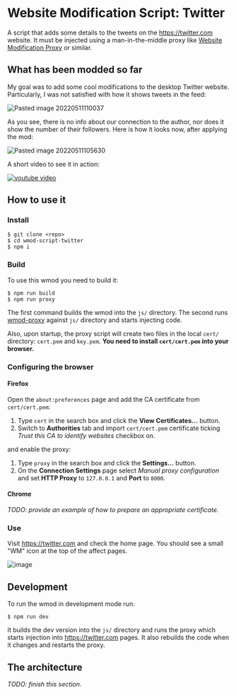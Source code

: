 # Website Modification Script: Twitter

A script that adds some details to the tweets on the https://twitter.com website. It must be injected using a man-in-the-middle
proxy like [Website Modification Proxy](https://github.com/OnkelTem/wmod-proxy) or similar.

## What has been modded so far

My goal was to add some cool modifications to the desktop Twitter website. Particularly, I was not satisfied
with how it shows tweets in the feed:

![Pasted image 20220511110037](https://user-images.githubusercontent.com/114060/167895950-869d71fd-66e7-448f-8566-d08af572fe92.png)

As you see, there is no info about our connection to the author, nor does it show the number of their followers. Here is how it looks now, after applying the mod:

![Pasted image 20220511105630](https://user-images.githubusercontent.com/114060/167896028-316c078c-56fc-4ba9-95fd-8e9803d1d236.png)

A short video to see it in action:

[![youtube video](https://img.youtube.com/vi/9gpQZZbrGPk/0.jpg)](https://www.youtube.com/watch?v=9gpQZZbrGPk)

## How to use it

### Install

```
$ git clone <repo>
$ cd wmod-script-twitter
$ npm i
```

### Build

To use this wmod you need to build it:

```
$ npm run build
$ npm run proxy
```

The first command builds the wmod into the `js/` directory. The second runs [wmod-proxy](https://github.com/OnkelTem/wmod-proxy)
against `js/` directory and starts injecting code.

Also, upon startup, the proxy script will create two files in the local `cert/` directory: `cert.pem` and `key.pem`.
**You need to install `cert/cert.pem` into your browser.**

### Configuring the browser

#### Firefox

Open the `about:preferences` page and add the CA certificate from `cert/cert.pem`:

1. Type `cert` in the search box and click the **View Certificates...** button.
2. Switch to **Authorities** tab and import `cert/cert.pem` certificate ticking _Trust this CA to identify websites_ checkbox on.

and enable the proxy:

1. Type `proxy` in the search box and click the **Settings...** button.
2. On the **Connection Settings** page select _Manual proxy configuration_ and set **HTTP Proxy** to `127.0.0.1` and **Port** to `8000`.

#### Chrome

_TODO: provide an example of how to prepare an appropriate certificate._

### Use

Visit https://twitter.com and check the home page. You should see a small "WM" icon at the top of the affect pages.

![image](https://user-images.githubusercontent.com/114060/169668987-3c84aabb-ddb2-4363-82b5-0153299a0384.png)

## Development

To run the wmod in development mode run:

```
$ npm run dev
```

It builds the dev version into the `js/` directory and runs the proxy which starts injection into https://twitter.com pages. 
It also rebuilds the code when it changes and restarts the proxy.

## The architecture

_TODO: finish this section._
